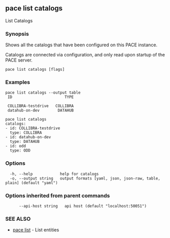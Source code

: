 ## pace list catalogs

List Catalogs

### Synopsis

Shows all the catalogs that have been configured on this PACE instance.

Catalogs are connected via configuration, and only read upon startup of the PACE server.

```
pace list catalogs [flags]
```

### Examples

```
pace list catalogs --output table
 ID                       TYPE

 COLLIBRA-testdrive   COLLIBRA
 datahub-on-dev        DATAHUB

pace list catalogs
catalogs:
- id: COLLIBRA-testdrive
  type: COLLIBRA
- id: datahub-on-dev
  type: DATAHUB
- id: odd
  type: ODD
```

### Options

```
  -h, --help            help for catalogs
  -o, --output string   output formats [yaml, json, json-raw, table, plain] (default "yaml")
```

### Options inherited from parent commands

```
      --api-host string   api host (default "localhost:50051")
```

### SEE ALSO

* [pace list](pace_list.md)	 - List entities

